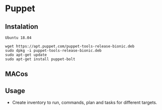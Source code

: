 # Puppet

## Instalation 
    Ubuntu 18.04

    wget https://apt.puppet.com/puppet-tools-release-bionic.deb
    sudo dpkg -i puppet-tools-release-bionic.deb
    sudo apt-get update 
    sudo apt-get install puppet-bolt

## MACos

## Usage 

* Create inventory to run, commands, plan and tasks for different targets. 



